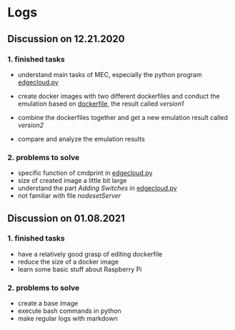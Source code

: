 # Logs

## Discussion on 12.21.2020

### 1. finished tasks

- understand  main tasks of MEC, especially the python program [edgecloud.py](https://git.comnets.net/public-repo/comnetsemu/-/tree/master/app/realizing_mobile_edge_clouds/edgelcoud) 

- create docker images with two different dockerfiles and conduct the emulation based on [dockerfile](https://git.comnets.net/public-repo/comnetsemu/-/blob/master/app/realizing_mobile_edge_clouds/Dockerfile.mec_test), the result called *version1*

- combine the dockerfiles together and get a new emulation result called *version2*

- compare and analyze the emulation results

### 2. problems to solve

- specific function of cmdprint in [edgecloud.py](https://git.comnets.net/public-repo/comnetsemu/-/tree/master/app/realizing_mobile_edge_clouds/edgelcoud) 
- size of created image a little bit large
- understand the part *Adding Switches* in [edgecloud.py](https://git.comnets.net/public-repo/comnetsemu/-/tree/master/app/realizing_mobile_edge_clouds/edgelcoud) 
- not familiar with file *nodesetServer*



## Discussion on 01.08.2021
### 1. finished tasks

- have a relatively good grasp of editing dockerfile
- reduce the size of a docker image
- learn some basic stuff about Raspberry Pi
### 2. problems to solve

- create a base image
- execute bash commands in python
- make regular logs with markdown





